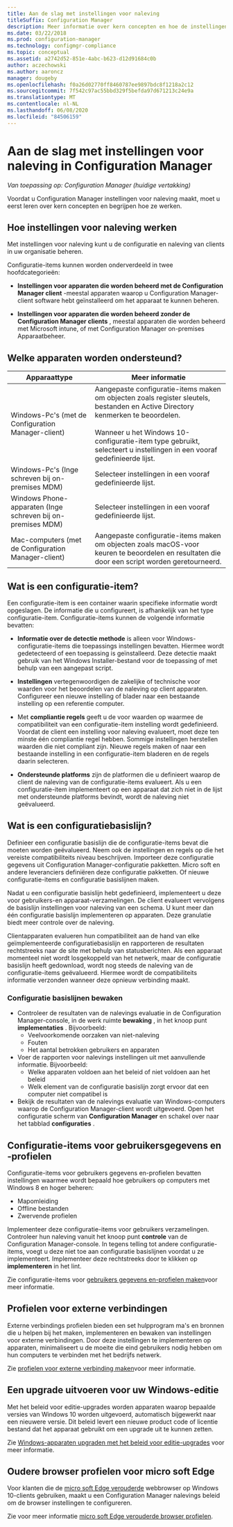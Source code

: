 ```yaml
---
title: Aan de slag met instellingen voor naleving
titleSuffix: Configuration Manager
description: Meer informatie over kern concepten en hoe de instellingen voor naleving werken
ms.date: 03/22/2018
ms.prod: configuration-manager
ms.technology: configmgr-compliance
ms.topic: conceptual
ms.assetid: a2742d52-851e-4abc-b623-d12d91684c0b
author: aczechowski
ms.author: aaroncz
manager: dougeby
ms.openlocfilehash: f0a26d02770ff8460787ee9897bdc8f1218a2c12
ms.sourcegitcommit: 7f542c97ac55bbd329f5befda97d671213c24e9a
ms.translationtype: MT
ms.contentlocale: nl-NL
ms.lasthandoff: 06/08/2020
ms.locfileid: "84506159"
---
```

# <a name="get-started-with-compliance-settings-in-configuration-manager"></a>Aan de slag met instellingen voor naleving in Configuration Manager

*Van toepassing op: Configuration Manager (huidige vertakking)*

Voordat u Configuration Manager instellingen voor naleving maakt, moet u eerst leren over kern concepten en begrijpen hoe ze werken.  



## <a name="how-compliance-settings-work"></a>Hoe instellingen voor naleving werken  
Met instellingen voor naleving kunt u de configuratie en naleving van clients in uw organisatie beheren.  

Configuratie-items kunnen worden onderverdeeld in twee hoofdcategorieën:  

- **Instellingen voor apparaten die worden beheerd met de Configuration Manager client** -meestal apparaten waarop u Configuration Manager-client software hebt geïnstalleerd om het apparaat te kunnen beheren.  

- **Instellingen voor apparaten die worden beheerd zonder de Configuration Manager clients** , meestal apparaten die worden beheerd met Microsoft intune, of met Configuration Manager on-premises Apparaatbeheer.  



## <a name="what-devices-are-supported"></a>Welke apparaten worden ondersteund?  

| Apparaattype | Meer informatie |  
|------------|----------------------|  
| Windows-Pc's (met de Configuration Manager-client) | Aangepaste configuratie-items maken om objecten zoals register sleutels, bestanden en Active Directory kenmerken te beoordelen.<br /><br /> Wanneer u het Windows 10-configuratie-item type gebruikt, selecteert u instellingen in een vooraf gedefinieerde lijst. |  
| Windows-Pc's (Inge schreven bij on-premises MDM) | Selecteer instellingen in een vooraf gedefinieerde lijst. |  
| Windows Phone-apparaten (Inge schreven bij on-premises MDM) | Selecteer instellingen in een vooraf gedefinieerde lijst. |  
| Mac-computers (met de Configuration Manager-client) | Aangepaste configuratie-items maken om objecten zoals macOS-voor keuren te beoordelen en resultaten die door een script worden geretourneerd. |  



## <a name="what-is-a-configuration-item"></a>Wat is een configuratie-item?  
Een configuratie-item is een container waarin specifieke informatie wordt opgeslagen. De informatie die u configureert, is afhankelijk van het type configuratie-item. Configuratie-items kunnen de volgende informatie bevatten:

- **Informatie over de detectie methode** is alleen voor Windows-configuratie-items die toepassings instellingen bevatten. Hiermee wordt gedetecteerd of een toepassing is geïnstalleerd. Deze detectie maakt gebruik van het Windows Installer-bestand voor de toepassing of met behulp van een aangepast script.  

- **Instellingen** vertegenwoordigen de zakelijke of technische voor waarden voor het beoordelen van de naleving op client apparaten. Configureer een nieuwe instelling of blader naar een bestaande instelling op een referentie computer.  

- Met **compliantie regels** geeft u de voor waarden op waarmee de compatibiliteit van een configuratie-item instelling wordt gedefinieerd. Voordat de client een instelling voor naleving evalueert, moet deze ten minste één compliantie regel hebben. Sommige instellingen herstellen waarden die niet compliant zijn. Nieuwe regels maken of naar een bestaande instelling in een configuratie-item bladeren en de regels daarin selecteren.  

- **Ondersteunde platforms** zijn de platformen die u definieert waarop de client de naleving van de configuratie-items evalueert. Als u een configuratie-item implementeert op een apparaat dat zich niet in de lijst met ondersteunde platforms bevindt, wordt de naleving niet geëvalueerd.  



## <a name="what-is-a-configuration-baseline"></a>Wat is een configuratiebasislijn?  
Definieer een configuratie basislijn die de configuratie-items bevat die moeten worden geëvalueerd. Neem ook de instellingen en regels op die het vereiste compatibiliteits niveau beschrijven. Importeer deze configuratie gegevens uit Configuration Manager-configuratie pakketten. Micro soft en andere leveranciers definiëren deze configuratie pakketten. Of nieuwe configuratie-items en configuratie basislijnen maken.  

Nadat u een configuratie basislijn hebt gedefinieerd, implementeert u deze voor gebruikers-en apparaat-verzamelingen. De client evalueert vervolgens de basislijn instellingen voor naleving van een schema. U kunt meer dan één configuratie basislijn implementeren op apparaten. Deze granulatie biedt meer controle over de naleving. 

Clientapparaten evalueren hun compatibiliteit aan de hand van elke geïmplementeerde configuratiebasislijn en rapporteren de resultaten rechtstreeks naar de site met behulp van statusberichten. Als een apparaat momenteel niet wordt losgekoppeld van het netwerk, maar de configuratie basislijn heeft gedownload, wordt nog steeds de naleving van de configuratie-items geëvalueerd. Hiermee wordt de compatibiliteits informatie verzonden wanneer deze opnieuw verbinding maakt.  

### <a name="monitoring-configuration-baselines"></a>Configuratie basislijnen bewaken
- Controleer de resultaten van de nalevings evaluatie in de Configuration Manager-console, in de werk ruimte **bewaking** , in het knoop punt **implementaties** . Bijvoorbeeld:
  - Veelvoorkomende oorzaken van niet-naleving
  - Fouten
  - Het aantal betrokken gebruikers en apparaten
- Voer de rapporten voor nalevings instellingen uit met aanvullende informatie. Bijvoorbeeld:
  - Welke apparaten voldoen aan het beleid of niet voldoen aan het beleid
  - Welk element van de configuratie basislijn zorgt ervoor dat een computer niet compatibel is
- Bekijk de resultaten van de nalevings evaluatie van Windows-computers waarop de Configuration Manager-client wordt uitgevoerd. Open het configuratie scherm van **Configuration Manager** en schakel over naar het tabblad **configuraties** .  



## <a name="user-data-and-profiles-configuration-items"></a>Configuratie-items voor gebruikersgegevens en -profielen  
Configuratie-items voor gebruikers gegevens en-profielen bevatten instellingen waarmee wordt bepaald hoe gebruikers op computers met Windows 8 en hoger beheren:  
- Mapomleiding
- Offline bestanden
- Zwervende profielen  

Implementeer deze configuratie-items voor gebruikers verzamelingen. Controleer hun naleving vanuit het knoop punt **controle** van de Configuration Manager-console. In tegens telling tot andere configuratie-items, voegt u deze niet toe aan configuratie basislijnen voordat u ze implementeert. Implementeer deze rechtstreeks door te klikken op **implementeren** in het lint.  

Zie configuratie-items voor [gebruikers gegevens en-profielen maken](../deploy-use/create-user-data-and-profiles-configuration-items.md)voor meer informatie.  



## <a name="remote-connection-profiles"></a>Profielen voor externe verbindingen  
Externe verbindings profielen bieden een set hulpprogram ma's en bronnen die u helpen bij het maken, implementeren en bewaken van instellingen voor externe verbindingen. Door deze instellingen te implementeren op apparaten, minimaliseert u de moeite die eind gebruikers nodig hebben om hun computers te verbinden met het bedrijfs netwerk.  

Zie [profielen voor externe verbinding maken](../deploy-use/create-remote-connection-profiles.md)voor meer informatie.  



## <a name="windows-edition-upgrade"></a>Een upgrade uitvoeren voor uw Windows-editie
Met het beleid voor editie-upgrades worden apparaten waarop bepaalde versies van Windows 10 worden uitgevoerd, automatisch bijgewerkt naar een nieuwere versie. Dit beleid levert een nieuwe product code of licentie bestand dat het apparaat gebruikt om een upgrade uit te kunnen zetten.

Zie [Windows-apparaten upgraden met het beleid voor editie-upgrades](../deploy-use/upgrade-windows-version.md) voor meer informatie.

## <a name="microsoft-edge-legacy-browser-profiles"></a>Oudere browser profielen voor micro soft Edge
<!-- 1357310 -->
Voor klanten die de [micro soft Edge verouderde](https://docs.microsoft.com/microsoft-edge/deploy/) webbrowser op Windows 10-clients gebruiken, maakt u een Configuration Manager nalevings beleid om de browser instellingen te configureren.

Zie voor meer informatie [micro soft Edge verouderde browser profielen](../deploy-use/browser-profiles.md).
